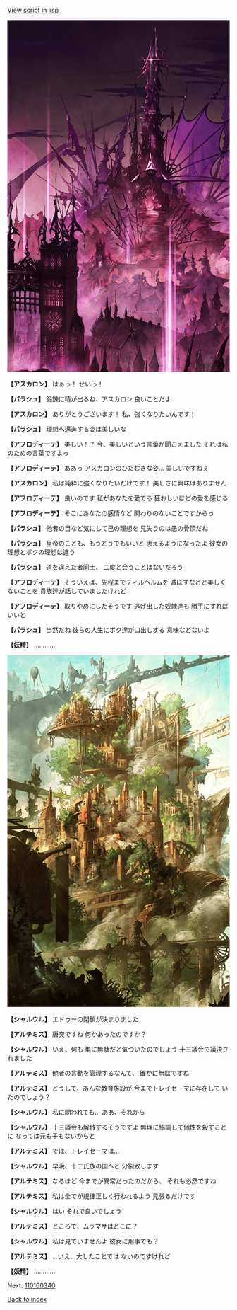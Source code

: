 [View script in lisp](../scripts/110160330.txt)

![300_devil_daytime01.png](../images/backgrounds/300_devil_daytime01.png)

**【アスカロン】**
はぁっ！
せいっ！

**【パラシュ】**
鍛錬に精が出るね、アスカロン
良いことだよ

**【アスカロン】**
ありがとうございます！
私、強くなりたいんです！

**【パラシュ】**
理想へ邁進する姿は美しいな

**【アフロディーテ】**
美しい！？
今、美しいという言葉が聞こえました
それは私のための言葉ですよっ

**【アフロディーテ】**
ああっ
アスカロンのひたむきな姿…
美しいですねぇ

**【アスカロン】**
私は純粋に強くなりたいだけです！
美しさに興味はありません

**【アフロディーテ】**
良いのです
私があなたを愛でる
狂おしいほどの愛を感じる

**【アフロディーテ】**
そこにあなたの感情など
関わりのないことですからっ

**【パラシュ】**
他者の目など気にして己の理想を
見失うのは愚の骨頂だね

**【パラシュ】**
皇帝のことも、もうどうでもいいと
思えるようになったよ
彼女の理想とボクの理想は違う

**【パラシュ】**
道を違えた者同士、
二度と会うことはないだろう

**【アフロディーテ】**
そういえば、先程までティルヘルムを
滅ぼすなどと美しくないことを
貴族達が話していましたけれど

**【アフロディーテ】**
取りやめにしたそうです
逃げ出した奴隷達も
勝手にすればいいと

**【パラシュ】**
当然だね
彼らの人生にボク達が口出しする
意味などないよ

**【妖精】**
…………

![beast_world.png](../images/backgrounds/beast_world.png)

**【シャルウル】**
エドゥーの閉鎖が決まりました

**【アルテミス】**
唐突ですね
何かあったのですか？

**【シャルウル】**
いえ、何も
単に無駄だと気づいたのでしょう
十三議会で議決されました

**【アルテミス】**
他者の言動を管理するなんて、
確かに無駄ですね

**【アルテミス】**
どうして、あんな教育施設が
今までトレイセーマに存在して
いたのでしょう？

**【シャルウル】**
私に問われても…
ああ、それから

**【シャルウル】**
十三議会も解散するそうですよ
無理に協調して個性を殺すことに
なっては元も子もないからと

**【アルテミス】**
では、トレイセーマは…

**【シャルウル】**
早晩、十二氏族の国へと
分裂致します

**【アルテミス】**
なるほど
今までが異常だったのだから、
それも必然ですね

**【アルテミス】**
私は全てが規律正しく行われるよう
見張るだけです

**【シャルウル】**
はい
それで良いでしょう

**【アルテミス】**
ところで、ムラマサはどこに？

**【シャルウル】**
私は見ていませんよ
彼女に用事でも？

**【アルテミス】**
…いえ、大したことでは
ないのですけれど

**【妖精】**
…………

Next: [110160340](110160340.md)

[Back to index](index.md)
